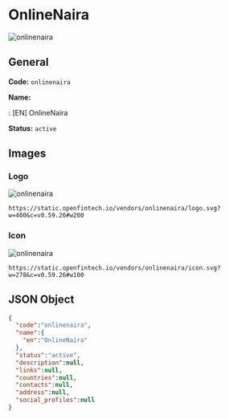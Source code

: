 
# OnlineNaira 
![onlinenaira](https://static.openfintech.io/vendors/onlinenaira/logo.svg?w=400&c=v0.59.26#w200)  

## General 
 
**Code:** `onlinenaira` 
 
**Name:** 
 
:	[EN] OnlineNaira 
 
**Status:** `active` 
 

## Images 

### Logo 
 
![onlinenaira](https://static.openfintech.io/vendors/onlinenaira/logo.svg?w=400&c=v0.59.26#w200)  

```
https://static.openfintech.io/vendors/onlinenaira/logo.svg?w=400&c=v0.59.26#w200
```  

### Icon 
 
![onlinenaira](https://static.openfintech.io/vendors/onlinenaira/icon.svg?w=278&c=v0.59.26#w100)  

```
https://static.openfintech.io/vendors/onlinenaira/icon.svg?w=278&c=v0.59.26#w100
```  

## JSON Object 

```json
{
  "code":"onlinenaira",
  "name":{
    "en":"OnlineNaira"
  },
  "status":"active",
  "description":null,
  "links":null,
  "countries":null,
  "contacts":null,
  "address":null,
  "social_profiles":null
}
```  
